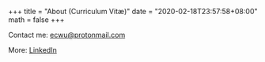 +++
title = "About (Curriculum Vitæ)"
date = "2020-02-18T23:57:58+08:00"
math = false
+++

Contact me: ecwu@protonmail.com

More: [LinkedIn](https://www.linkedin.com/in/zhenghaowu/)

